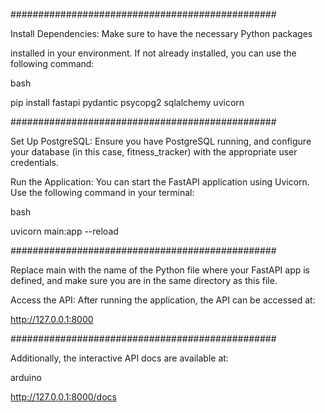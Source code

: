 

################################################

Install Dependencies: Make sure to have the necessary Python packages 

installed in your environment. If not already installed, you can use the following command:

bash

pip install fastapi pydantic psycopg2 sqlalchemy uvicorn



 ################################################

Set Up PostgreSQL: Ensure you have PostgreSQL running, and configure your database (in this case, fitness_tracker) with the appropriate user credentials.

Run the Application: You can start the FastAPI application using Uvicorn. Use the following command in your terminal:

bash


uvicorn main:app --reload


 ################################################

Replace main with the name of the Python file where your FastAPI app is defined, and make sure you are in the same directory as this file.

Access the API: After running the application, the API can be accessed at:



http://127.0.0.1:8000


################################################

Additionally, the interactive API docs are available at:

arduino

 http://127.0.0.1:8000/docs

